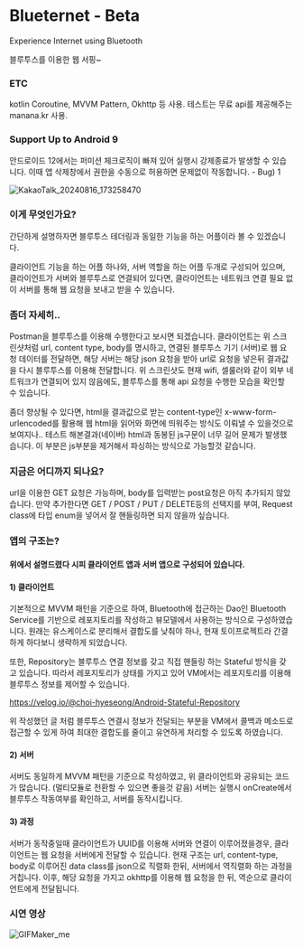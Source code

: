 # Blueternet - Beta
Experience Internet using Bluetooth

블루투스를 이용한 웹 서핑~

### ETC
kotlin Coroutine, MVVM Pattern, Okhttp 등 사용. 테스트는 무료 api를 제공해주는 manana.kr 사용.

### Support Up to Android 9
안드로이드 12에서는 퍼미션 체크로직이 빠져 있어 실행시 강제종료가 발생할 수 있습니다. 이때 앱 삭제창에서 권한을 수동으로 허용하면 문제없이 작동합니다. - Bug) 1

![KakaoTalk_20240816_173258470](https://github.com/user-attachments/assets/956b8742-7c20-44a5-af6e-5e971e46322d)

### 이게 무엇인가요?
간단하게 설명하자면 블루투스 테더링과 동일한 기능을 하는 어플이라 볼 수 있겠습니다.

클라이언트 기능을 하는 어플 하나와, 서버 역할을 하는 어플 두개로 구성되어 있으며, 클라이언트가 서버와 블루투스로 연결되어 있다면, 클라이언트는 네트워크 연결 필요 없이 서버를 통해 웹 요청을 보내고 받을 수 있습니다.

### 좀더 자세히..
Postman을 블루투스를 이용해 수행한다고 보시면 되겠습니다. 클라이언트는 위 스크린샷처럼 url, content type, body를 명시하고, 연결된 블루투스 기기 (서버)로 웹 요청 데이터를 전달하면, 해당 서버는 해당 json 요청을 받아 url로 요청을 넣은뒤 결과값을 다시 블루투스를 이용해 전달합니다. 위 스크린샷도 현재 wifi, 셀룰러와 같이 외부 네트워크가 연결되어 있지 않음에도, 블루투스를 통해 api 요청을 수행한 모습을 확인할 수 있습니다.

좀더 향상될 수 있다면, html을 결과값으로 받는 content-type인 x-www-form-urlencoded를 활용해 웹 html을 읽어와 화면에 띄워주는 방식도 이뤄낼 수 있을것으로 보여지나.. 테스트 해본결과(네이버) html과 동봉된 js구문이 너무 길어 문제가 발생했습니다. 이 부분은 js부분을 제거해서 파싱하는 방식으로 가능할것 같습니다.

### 지금은 어디까지 되나요?
url을 이용한 GET 요청은 가능하며, body를 입력받는 post요청은 아직 추가되지 않았습니다. 만약 추가한다면 GET / POST / PUT / DELETE등의 선택지를 부여, Request class에 타입 enum을 넣어서 잘 핸들링하면 되지 않을까 싶습니다.

### 앱의 구조는?
#### 위에서 설명드렸다 시피 클라이언트 앱과 서버 앱으로 구성되어 있습니다.

#### 1) 클라이언트
기본적으로 MVVM 패턴을 기준으로 하여, Bluetooth에 접근하는 Dao인 Bluetooth Service를 기반으로 레포지토리를 작성하고 뷰모델에서 사용하는 방식으로 구성하였습니다. 원래는 유스케이스로 분리해서 결합도를 낮춰야 하나, 현재 토이프로젝트라 간결하게 하다보니 생략하게 되었습니다.

또한, Repository는 블루투스 연결 정보를 갖고 직접 핸들링 하는 Stateful 방식을 갖고 있습니다. 따라서 레포지토리가 상태를 가지고 있어 VM에서는 레포지토리를 이용해 블루투스 정보를 제어할 수 있습니다.

https://velog.io/@choi-hyeseong/Android-Stateful-Repository

위 작성했던 글 처럼 블루투스 연결시 정보가 전달되는 부분을 VM에서 콜백과 메소드로 접근할 수 있게 하여 최대한 결합도를 줄이고 유연하게 처리할 수 있도록 하였습니다.

#### 2) 서버
서버도 동일하게 MVVM 패턴을 기준으로 작성하였고, 위 클라이언트와 공유되는 코드가 많습니다. (멀티모듈로 전환할 수 있으면 좋을것 같음)
서버는 실행시 onCreate에서 블루투스 작동여부를 확인하고, 서버를 동작시킵니다.

#### 3) 과정
서버가 동작중일때 클라이언트가 UUID를 이용해 서버와 연결이 이루어졌을경우, 클라이언트는 웹 요청을 서버에게 전달할 수 있습니다. 현재 구조는 url, content-type, body로 이루어진 data class를 json으로 직렬화 한뒤, 서버에서 역직렬화 하는 과정을 거칩니다. 이후, 해당 요청을 가지고 okhttp를 이용해 웹 요청을 한 뒤, 역순으로 클라이언트에게 전달됩니다.

### 시연 영상
![GIFMaker_me](https://github.com/user-attachments/assets/bfb80cf8-190e-46ea-8e8a-a2e47b1df212)